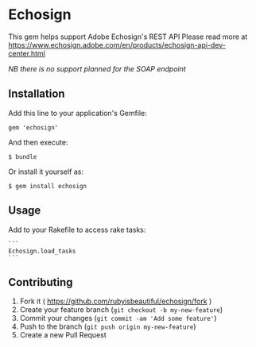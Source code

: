 # Echosign

This gem helps support Adobe Echosign's REST API
Please read more at https://www.echosign.adobe.com/en/products/echosign-api-dev-center.html

*NB there is no support planned for the SOAP endpoint*



## Installation

Add this line to your application's Gemfile:

    gem 'echosign'

And then execute:

    $ bundle

Or install it yourself as:

    $ gem install echosign


## Usage

Add to your Rakefile to access rake tasks:

    ```
    Echosign.load_tasks
    ```


## Contributing

1. Fork it ( https://github.com/rubyisbeautiful/echosign/fork )
2. Create your feature branch (`git checkout -b my-new-feature`)
3. Commit your changes (`git commit -am 'Add some feature'`)
4. Push to the branch (`git push origin my-new-feature`)
5. Create a new Pull Request
